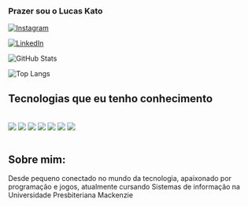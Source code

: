 ### Prazer sou o Lucas Kato

[![Instagram](https://img.shields.io/badge/Instagram-E4405F?style=for-the-badge&logo=instagram&logoColor=white)](https://instagram.com/katojinnn)

[![LinkedIn](https://img.shields.io/badge/LinkedIn-0077B5?style=for-the-badge&logo=linkedin&logoColor=white)](https://linkedin.com/katojinnn)

![GitHub Stats](https://github-readme-stats.vercel.app/api?username=katojinnn&show_icons=true&theme=radical)

![Top Langs](https://github-readme-stats.vercel.app/api/top-langs/?username=katojinnn&layout=compact)

## Tecnologias que eu tenho conhecimento

<div style="display: inline_block"><br/>
  <img align=center src="https://img.shields.io/badge/HTML5-E34F26?style=for-the-badge&logo=html5&logoColor=white"/>
  <img align=center src="https://img.shields.io/badge/CSS3-1572B6?style=for-the-badge&logo=css3&logoColor=white"/>
  <img align=center src="https://img.shields.io/badge/JavaScript-F7DF1E?style=for-the-badge&logo=javascript&logoColor=black"/>
  <img align=center src="https://img.shields.io/badge/Python-14354C?style=for-the-badge&logo=python&logoColor=white"/>
  <img align=center src="https://img.shields.io/badge/Java-ED8B00?style=for-the-badge&logo=openjdk&logoColor=white)"/>
  <img align=center src="https://shields.io/badge/react-black?logo=react&style=for-the-badge"/>
  <img align=center src="https://img.shields.io/badge/next.js-000000?style=for-the-badge&logo=nextdotjs&logoColor=white"/>
  
  
</div><br/>

## Sobre mim:

Desde pequeno conectado no mundo da tecnologia, apaixonado por programação e jogos, atualmente cursando Sistemas de informação na Universidade Presbiteriana Mackenzie
